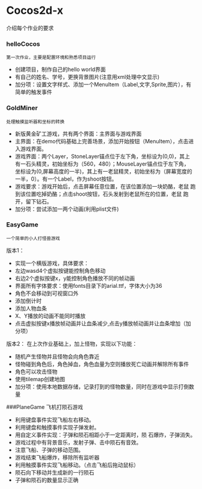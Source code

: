 # Cocos2d-x

介绍每个作业的要求

### helloCocos
    第一次作业，主要是配置环境和熟悉项目运行
* 创建项目，制作自己的hello world界面
* 有自己的姓名、学号，更换背景图片(注意用xml处理中文显示)
* 加分项：设置文字样式、添加一个MenuItem（Label,文字,Sprite,图片），有简单的触发事件

### GoldMiner
    处理触摸监听器和坐标的转换
* 新版黄金矿工游戏，共有两个界面：主界面与游戏界面
* 主界面：在demo代码基础上完善场景，添加开始按钮（MenuItem），点击进入游戏界面。
* 游戏界面：两个Layer，StoneLayer锚点位于左下角，坐标设为(0,0)，其上 有一石头精灵，初始坐标为（560，480）；MouseLayer锚点位于左下角，  坐标设为(0,屏幕高度的一半)，其上有一老鼠精灵，初始坐标为（屏幕宽度的 一半，0）。有一个Label，作为shoot按钮。
* 游戏要求：游戏开始后，点击屏幕任意位置，在该位置添加一块奶酪，老鼠 跑到该位置吃掉奶酪；点击shoot按钮，石头发射到老鼠所在的位置，老鼠 跑开，留下钻石。
* 加分项：尝试添加一两个动画(利用plist文件)

### EasyGame
    一个简单的小人打怪兽游戏
版本1：
* 实现一个横版游戏，具体要求：
* 左边wasd4个虚拟按键能控制角色移动
* 右边2个虚拟按键x，y能控制角色播放不同的帧动画
* 界面所有字体要求：使用fonts目录下的arial.ttf，字体大小为36
* 角色不会移动到可视窗口外
* 添加倒计时
* 添加人物血条
* X、Y播放的动画不能同时播放
* 点击虚拟按键x播放帧动画并让血条减少,点击y播放帧动画并让血条增加（加分项）

版本2：
在上次作业基础上，加上怪物，实现以下功能：
* 随机产生怪物并且怪物会向角色靠近
* 怪物碰到角色后，角色掉血，角色血量为空则播放死亡动画并解除所有事件
* 角色可以攻击怪物
* 使用tilemap创建地图
* 加分项：使用本地数据存储，记录打到的怪物数量，同时在游戏中显示打倒数量


###PlaneGame
    飞机打陨石游戏
* 利用键盘事件实现飞船左右移动。
* 利用键盘和触摸事件实现子弹发射。
* 用自定义事件实现：子弹和陨石相距小于一定距离时，陨 石爆炸，子弹消失。
* 游戏过程中有背景音乐，发射子弹、击中陨石有音效。
* 注意飞船、子弹的移动范围。
* 游戏结束飞船爆炸，移除所有监听器
* 利用触摸事件实现飞船移动。（点击飞船后拖动鼠标）
* 陨石向下移动并生成新的一行陨石
* 子弹和陨石的数量显示正确
